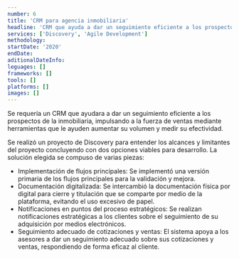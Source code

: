 ```yaml
---
number: 6
title: 'CRM para agencia inmobiliaria'
headline: 'CRM que ayuda a dar un seguimiento eficiente a los prospectos, impulsando a la fuerza de ventas mediante herramientas que ayudan a aumentar su volumen y medir su efectividad.'
services: ['Discovery', 'Agile Development']
methodology: 
startDate: '2020'
endDate:
aditionalDateInfo:
leguages: []
frameworks: []
tools: []
platforms: []
images: []
---
```


Se requería un CRM que ayudara a dar un seguimiento eficiente a los prospectos de la inmobiliaria, impulsando a la fuerza de ventas mediante herramientas que le ayuden aumentar su volumen y medir su efectividad.

Se realizó un proyecto de Discovery para entender los alcances y limitantes del proyecto concluyendo con dos opciones viables para desarrollo. La solución elegida se compuso de varias piezas:

- Implementación de flujos principales: Se implementó una versión primaria de los flujos principales para la validación y mejora.
- Documentación digitalizada: Se intercambió la documentación física por digital para cierre y titulación que se comparte por medio de la plataforma, evitando el uso excesivo de papel.
- Notificaciones en puntos del proceso estratégicos: Se realizan notificaciones estratégicas a los clientes sobre el seguimiento de su adquisición por medios electrónicos.
- Seguimiento adecuado de cotizaciones y ventas: El sistema apoya a los asesores a dar un seguimiento adecuado sobre sus cotizaciones y ventas, respondiendo de forma eficaz al cliente. 